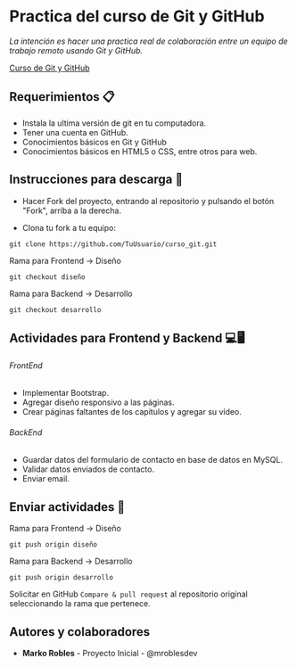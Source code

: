 # Practica del curso de Git y GitHub

*La intención es hacer una practica real de colaboración entre un equipo de trabajo remoto usando Git y GitHub.*

[Curso de Git y GitHub](https://www.youtube.com/playlist?list=PL-Mlm_HYjCo8NUl5AbZNfk0CGWlejRKTk)

## Requerimientos 📋
- Instala la ultima versión de git en tu computadora.
- Tener una cuenta en GitHub.
- Conocimientos básicos en Git y GitHub
- Conocimientos básicos en HTML5 o CSS, entre otros para web.

## Instrucciones para descarga 🔧
- Hacer Fork del proyecto, entrando al repositorio y pulsando el botón "Fork", arriba a la derecha. 

- Clona tu fork a tu equipo:
```
git clone https://github.com/TuUsuario/curso_git.git
```
Rama para Frontend -> Diseño

```git checkout diseño```

Rama para Backend -> Desarrollo

```git checkout desarrollo```

## Actividades para Frontend y Backend 💻🖥

###### FrontEnd
- Implementar Bootstrap.
- Agregar diseño responsivo a las páginas.
- Crear páginas faltantes de los capítulos y agregar su vídeo.

###### BackEnd

- Guardar datos del formulario de contacto en base de datos en MySQL.
- Validar datos enviados de contacto.
- Enviar email.

## Enviar actividades 🚀

Rama para Frontend -> Diseño

```git push origin diseño```

Rama para Backend -> Desarrollo

```git push origin desarrollo```

Solicitar en GitHub ```Compare & pull request``` al repositorio original seleccionando la rama que pertenece.


## Autores y colaboradores
- **Marko Robles** - Proyecto Inicial - @mroblesdev
